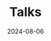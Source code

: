 ---
title: 'Talks'
date: 2024-08-06
type: landing
reading_time: false
show_date: false

design:
  # Default section spacing
  spacing: "6rem"

sections:
  - block: collection
    content:
      title: Talks
      filters:
        folders:
          - poetry
    design:
      view: card
---